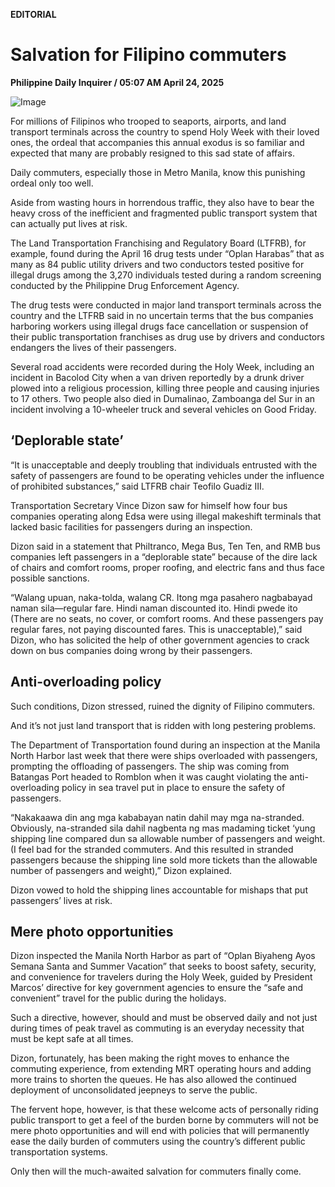 **EDITORIAL**

# Salvation for Filipino commuters

****Philippine Daily Inquirer / 05:07 AM April 24, 2025****

![Image](https://raw.githubusercontent.com/github-jl14/scrapy_api/refs/heads/main/images/editorial04242025.png)

For millions of Filipinos who trooped to seaports, airports, and land transport terminals across the country to spend Holy Week with their loved ones, the ordeal that accompanies this annual exodus is so familiar and expected that many are probably resigned to this sad state of affairs.

Daily commuters, especially those in Metro Manila, know this punishing ordeal only too well.

Aside from wasting hours in horrendous traffic, they also have to bear the heavy cross of the inefficient and fragmented public transport system that can actually put lives at risk.

The Land Transportation Franchising and Regulatory Board (LTFRB), for example, found during the April 16 drug tests under “Oplan Harabas” that as many as 84 public utility drivers and two conductors tested positive for illegal drugs among the 3,270 individuals tested during a random screening conducted by the Philippine Drug Enforcement Agency.

The drug tests were conducted in major land transport terminals across the country and the LTFRB said in no uncertain terms that the bus companies harboring workers using illegal drugs face cancellation or suspension of their public transportation franchises as drug use by drivers and conductors endangers the lives of their passengers.

Several road accidents were recorded during the Holy Week, including an incident in Bacolod City when a van driven reportedly by a drunk driver plowed into a religious procession, killing three people and causing injuries to 17 others. Two people also died in Dumalinao, Zamboanga del Sur in an incident involving a 10-wheeler truck and several vehicles on Good Friday.

## ‘Deplorable state’

“It is unacceptable and deeply troubling that individuals entrusted with the safety of passengers are found to be operating vehicles under the influence of prohibited substances,” said LTFRB chair Teofilo Guadiz III.

Transportation Secretary Vince Dizon saw for himself how four bus companies operating along Edsa were using illegal makeshift terminals that lacked basic facilities for passengers during an inspection.

Dizon said in a statement that Philtranco, Mega Bus, Ten Ten, and RMB bus companies left passengers in a “deplorable state” because of the dire lack of chairs and comfort rooms, proper roofing, and electric fans and thus face possible sanctions.

“Walang upuan, naka-tolda, walang CR. Itong mga pasahero nagbabayad naman sila—regular fare. Hindi naman discounted ito. Hindi pwede ito (There are no seats, no cover, or comfort rooms. And these passengers pay regular fares, not paying discounted fares. This is unacceptable),” said Dizon, who has solicited the help of other government agencies to crack down on bus companies doing wrong by their passengers.

## Anti-overloading policy

Such conditions, Dizon stressed, ruined the dignity of Filipino commuters.

And it’s not just land transport that is ridden with long pestering problems.

The Department of Transportation found during an inspection at the Manila North Harbor last week that there were ships overloaded with passengers, prompting the offloading of passengers. The ship was coming from Batangas Port headed to Romblon when it was caught violating the anti-overloading policy in sea travel put in place to ensure the safety of passengers.

“Nakakaawa din ang mga kababayan natin dahil may mga na-stranded. Obviously, na-stranded sila dahil nagbenta ng mas madaming ticket ‘yung shipping line compared dun sa allowable number of passengers and weight. (I feel bad for the stranded commuters. And this resulted in stranded passengers because the shipping line sold more tickets than the allowable number of passengers and weight),” Dizon explained.

Dizon vowed to hold the shipping lines accountable for mishaps that put passengers’ lives at risk.

## Mere photo opportunities

Dizon inspected the Manila North Harbor as part of “Oplan Biyaheng Ayos Semana Santa and Summer Vacation” that seeks to boost safety, security, and convenience for travelers during the Holy Week, guided by President Marcos’ directive for key government agencies to ensure the “safe and convenient” travel for the public during the holidays.

Such a directive, however, should and must be observed daily and not just during times of peak travel as commuting is an everyday necessity that must be kept safe at all times.

Dizon, fortunately, has been making the right moves to enhance the commuting experience, from extending MRT operating hours and adding more trains to shorten the queues. He has also allowed the continued deployment of unconsolidated jeepneys to serve the public.

The fervent hope, however, is that these welcome acts of personally riding public transport to get a feel of the burden borne by commuters will not be mere photo opportunities and will end with policies that will permanently ease the daily burden of commuters using the country’s different public transportation systems.

Only then will the much-awaited salvation for commuters finally come.